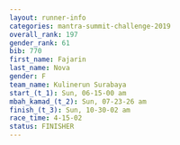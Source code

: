 ```yaml
---
layout: runner-info 
categories: mantra-summit-challenge-2019 
overall_rank: 197
gender_rank: 61
bib: 770
first_name: Fajarin
last_name: Nova
gender: F
team_name: Kulinerun Surabaya
start_(t_1): Sun, 06-15-00 am
mbah_kamad_(t_2): Sun, 07-23-26 am
finish_(t_3): Sun, 10-30-02 am
race_time: 4-15-02
status: FINISHER
---
```

